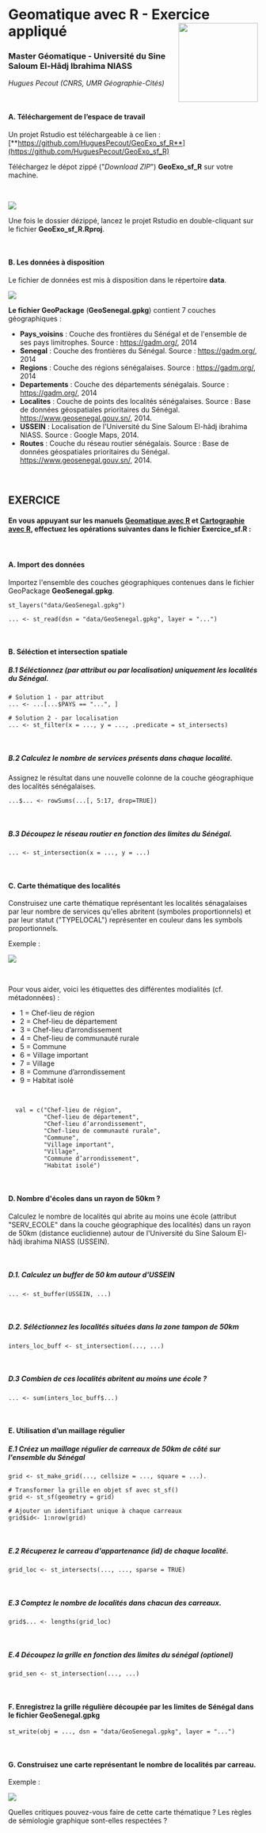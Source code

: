 # Geomatique avec R - Exercice appliqué <img src="img/logo.png" align="right" width="160"/>

### Master Géomatique - Université du Sine Saloum El-Hâdj Ibrahima NIASS

*Hugues Pecout (CNRS, UMR Géographie-Cités)*

</br>

#### **A. Téléchargement de l’espace de travail**

Un projet Rstudio est téléchargeable à ce lien : [**https://github.com/HuguesPecout/GeoExo_sf_R**](https://github.com/HuguesPecout/GeoExo_sf_R)

Téléchargez le dépot zippé ("*Download ZIP*") **GeoExo_sf_R** sur votre machine.   

</br>

![](img/download.png)

Une fois le dossier dézippé, lancez le projet Rstudio en double-cliquant sur le fichier **GeoExo_sf_R.Rproj**.

</br>

#### **B. Les données à disposition**

Le fichier de données est mis à disposition dans le répertoire **data**.

![](img/data.png)


**Le fichier GeoPackage** (**GeoSenegal.gpkg**) contient 7 couches géographiques :

- **Pays_voisins** : Couche des frontières du Sénégal et de l'ensemble de ses pays limitrophes. Source : https://gadm.org/, 2014   
- **Senegal** : Couche des frontières du Sénégal. Source : https://gadm.org/, 2014   
- **Regions** : Couche des régions sénégalaises. Source : https://gadm.org/, 2014   
- **Departements** : Couche des départements sénégalais. Source : https://gadm.org/, 2014   
- **Localites** : Couche de points des localités sénégalaises. Source : Base de données géospatiales prioritaires du Sénégal. https://www.geosenegal.gouv.sn/, 2014. 
- **USSEIN** : Localisation de l'Université du Sine Saloum El-hâdj ibrahima NIASS. Source : Google Maps, 2014. 
- **Routes** : Couche du réseau routier sénégalais. Source : Base de données géospatiales prioritaires du Sénégal. https://www.geosenegal.gouv.sn/, 2014. 

</br>


## **EXERCICE**

#### **En vous appuyant sur les manuels [Geomatique avec R](https://rcarto.github.io/geomatique_avec_r/) et [Cartographie avec R](https://rcarto.github.io/cartographie_avec_r/), effectuez les opérations suivantes dans le fichier Exercice_sf.R :**

</br>

#### A. Import des données

Importez l'ensemble des couches géographiques contenues dans le fichier GeoPackage **GeoSenegal.gpkg**.

    st_layers("data/GeoSenegal.gpkg")

    ... <- st_read(dsn = "data/GeoSenegal.gpkg", layer = "...")

</br>

#### B. Séléction et intersection spatiale


##### B.1 Séléctionnez (par attribut ou par localisation) uniquement les localités du Sénégal.

    # Solution 1 - par attribut
    ... <- ...[...$PAYS == "...", ]
    
    # Solution 2 - par localisation
    ... <- st_filter(x = ..., y = ..., .predicate = st_intersects)
    
</br>

##### B.2 Calculez le nombre de services présents dans chaque localité. 
Assignez le résultat dans une nouvelle colonne de la couche géographique des localités sénégalaises.

    ...$... <- rowSums(...[, 5:17, drop=TRUE])
    

</br>

##### B.3 Découpez le réseau routier en fonction des limites du Sénégal.

    ... <- st_intersection(x = ..., y = ...)


</br>


#### C. Carte thématique des localités

Construisez une carte thématique représentant les localités sénagalaises par leur nombre de services qu'elles abritent (symboles proportionnels) et par leur statut ("TYPELOCAL") représenter en couleur dans les symbols proportionnels. 

Exemple :

![](img/carte_1.png)

</br>
    
Pour vous aider, voici les étiquettes des différentes modialités (cf. métadonnées) :  

- 1 = Chef-lieu de région    
- 2 = Chef-lieu de département   
- 3 = Chef-lieu d’arrondissement   
- 4 = Chef-lieu de communauté rurale   
- 5 = Commune   
- 6 = Village important   
- 7 = Village  
- 8 = Commune d’arrondissement   
- 9 = Habitat isolé   

</br>

      val = c("Chef-lieu de région", 
              "Chef-lieu de département", 
              "Chef-lieu d’arrondissement",
              "Chef-lieu de communauté rurale", 
              "Commune", 
              "Village important", 
              "Village",
              "Commune d’arrondissement", 
              "Habitat isolé")



</br>


#### D. Nombre d'écoles dans un rayon de 50km ?

Calculez le nombre de localités qui abrite au moins une école (attribut "SERV_ECOLE" dans la couche géographique des localités) dans un rayon de 50km (distance euclidienne) autour de l'Université du Sine Saloum El-hâdj ibrahima NIASS (USSEIN).

</br>

##### D.1. Calculez un buffer de 50 km autour d'USSEIN

    ... <- st_buffer(USSEIN, ...)
    
</br>

##### D.2. Séléctionnez les localités situées dans la zone tampon de 50km

    inters_loc_buff <- st_intersection(..., ...)

</br>   
    
##### D.3 Combien de ces localités abritent au moins une école ?    
    
    ... <- sum(inters_loc_buff$...)
    

</br>


#### E. Utilisation d’un maillage régulier

##### E.1 Créez un maillage régulier de carreaux de 50km de côté sur l'ensemble du Sénégal

    grid <- st_make_grid(..., cellsize = ..., square = ...).
    
    # Transformer la grille en objet sf avec st_sf()
    grid <- st_sf(geometry = grid)
    
    # Ajouter un identifiant unique à chaque carreaux
    grid$id<- 1:nrow(grid)

</br>

##### E.2 Récuperez le carreau d'appartenance (id) de chaque localité.

    grid_loc <- st_intersects(..., ..., sparse = TRUE)
    
</br>

##### E.3 Comptez le nombre de localités dans chacun des carreaux.

    grid$... <- lengths(grid_loc)
    
</br>   

##### E.4 Découpez la grille en fonction des limites du sénégal (optionel)

    grid_sen <- st_intersection(..., ...)
    

</br>

#### F. Enregistrez la grille régulière découpée par les limites de Sénégal dans le fichier **GeoSenegal.gpkg**

    st_write(obj = ..., dsn = "data/GeoSenegal.gpkg", layer = "...")

</br>

#### G. Construisez une carte représentant le nombre de localités par carreau.

Exemple : 

![](img/carte_2.png)

Quelles critiques pouvez-vous faire de cette carte thématique ? Les règles de sémiologie graphique sont-elles respectées ?


